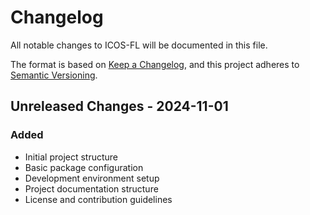 # Changelog
All notable changes to ICOS-FL will be documented in this file.

The format is based on [Keep a Changelog](https://keepachangelog.com/en/1.1.0/),
and this project adheres to [Semantic Versioning](https://semver.org/spec/v2.0.0.html).

## Unreleased Changes - 2024-11-01
### Added
- Initial project structure
- Basic package configuration
- Development environment setup
- Project documentation structure
- License and contribution guidelines
